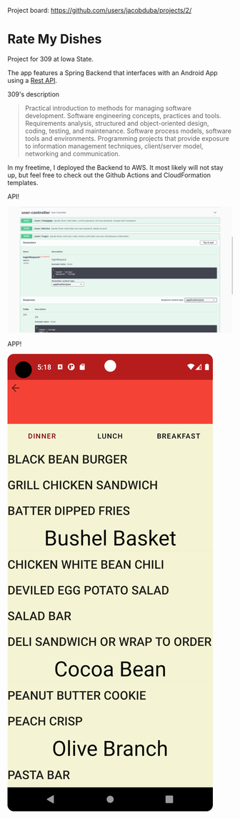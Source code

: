 Project board: https://github.com/users/jacobduba/projects/2/

# Rate My Dishes

Project for 309 at Iowa State.

The app features a Spring Backend that interfaces with an Android App using a [Rest API](https://archive.ph/YiC4o).

309's description
> Practical introduction to methods for managing software development. Software engineering concepts, practices and tools. Requirements analysis, structured and object-oriented design, coding, testing, and maintenance. Software process models, software tools and environments. Programming projects that provide exposure to information management techniques, client/server model, networking and communication. 

In my freetime, I deployed the Backend to AWS.
It most likely will not stay up, but feel free to check out the Github Actions
and CloudFormation templates.

API!

![](https://raw.githubusercontent.com/jacobduba/ratemydishes/main/api.png)

APP!

![](https://raw.githubusercontent.com/jacobduba/ratemydishes/main/menu-selection.png)